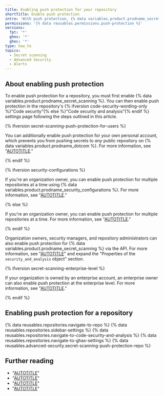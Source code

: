 ```yaml
---
title: Enabling push protection for your repository
shortTitle: Enable push protection
intro: 'With push protection, {% data variables.product.prodname_secret_scanning %} blocks contributors from pushing secrets to a repository and generates an alert whenever a contributor bypasses the block.'
permissions: '{% data reusables.permissions.push-protection %}'
versions:
  fpt: '*'
  ghes: '*'
  ghec: '*'
type: how_to
topics:
  - Secret scanning
  - Advanced Security
  - Alerts
---
```


## About enabling push protection

To enable push protection for a repository, you must first enable {% data variables.product.prodname_secret_scanning %}. You can then enable push protection in the repository's {% ifversion code-security-wording-only %}"Code security"{% else %}"Code security and analysis"{% endif %} settings page following the steps outlined in this article.

{% ifversion secret-scanning-push-protection-for-users %}

You can additionally enable push protection for your own personal account, which prevents you from pushing secrets to _any_ public repository on {% data variables.product.prodname_dotcom %}. For more information, see "[AUTOTITLE](/code-security/secret-scanning/working-with-secret-scanning-and-push-protection/push-protection-for-users)."

{% endif %}

{% ifversion security-configurations %}

If you're an organization owner, you can enable push protection for multiple repositories at a time using {% data variables.product.prodname_security_configurations %}. For more information, see "[AUTOTITLE](/code-security/securing-your-organization/introduction-to-securing-your-organization-at-scale/about-enabling-security-features-at-scale)."

{% else %}

If you're an organization owner, you can enable push protection for multiple repositories at a time. For more information, see "[AUTOTITLE](/code-security/getting-started/quickstart-for-securing-your-organization#enabling-security-features-in-your-organization)."

{% endif %}

Organization owners, security managers, and repository administrators can also enable push protection for {% data variables.product.prodname_secret_scanning %} via the API. For more information, see "[AUTOTITLE](/rest/repos#update-a-repository)" and expand the "Properties of the `security_and_analysis` object" section.

{% ifversion secret-scanning-enterprise-level %}

If your organization is owned by an enterprise account, an enterprise owner can also enable push protection at the enterprise level. For more information, see "[AUTOTITLE](/admin/code-security/managing-github-advanced-security-for-your-enterprise/managing-github-advanced-security-features-for-your-enterprise)."

{% endif %}

## Enabling push protection for a repository

{% data reusables.repositories.navigate-to-repo %}
{% data reusables.repositories.sidebar-settings %}
{% data reusables.repositories.navigate-to-code-security-and-analysis %}
{% data reusables.repositories.navigate-to-ghas-settings %}
{% data reusables.advanced-security.secret-scanning-push-protection-repo %}

## Further reading

* "[AUTOTITLE](/code-security/secret-scanning/working-with-secret-scanning-and-push-protection)"
* "[AUTOTITLE](/code-security/secret-scanning/using-advanced-secret-scanning-and-push-protection-features/excluding-folders-and-files-from-secret-scanning)"
* "[AUTOTITLE](/get-started/learning-about-github/about-github-advanced-security)"
* "[AUTOTITLE](/admin/code-security/managing-github-advanced-security-for-your-enterprise/managing-github-advanced-security-features-for-your-enterprise)"
